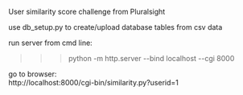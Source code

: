 User similarity score challenge from Pluralsight  

use db_setup.py to create/upload database tables from csv data  

run server from cmd line:  
>>> python -m http.server --bind localhost --cgi 8000  

go to browser:  
http://localhost:8000/cgi-bin/similarity.py?userid=1  

